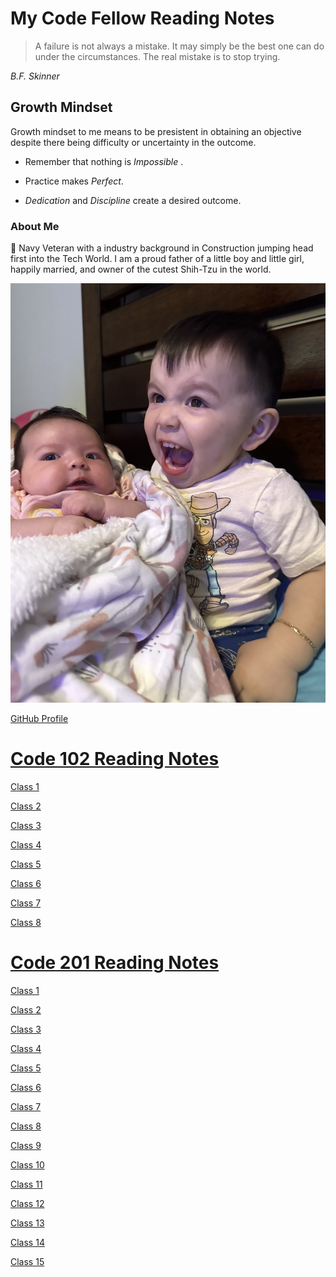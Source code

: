 # My Code Fellow Reading Notes

>A failure is not always a mistake. It may simply be the best one can do under the circumstances. The real mistake is to stop trying.
>
*B.F. Skinner*

## Growth Mindset

Growth mindset to me means to be presistent in obtaining an objective despite there being difficulty or uncertainty in the outcome.

- Remember that nothing is *Impossible* .

- Practice makes *Perfect*.

- *Dedication* and *Discipline* create a desired outcome.

### About Me

👋
Navy Veteran with a industry background in Construction jumping head first into the Tech World.
I am a proud father of a little boy and little girl, happily married, and owner of the cutest Shih-Tzu in the world.

![Picture of Maddy and Peter Diaz](31420442-D05D-42EF-83A7-0E12CDAEC3FA_1_105_c.jpeg)

[GitHub Profile](https://github.com/Diaz850)


  # [Code 102 Reading Notes](/Code-102/)
  
[Class 1](/Code-102/Class-01.md) 

[Class 2](/Code-102/Class-02.md)

[Class 3](/Code-102/Class-02.md)

[Class 4](/Code-102/Class-02.md)

[Class 5](/Code-102/Class-02.md)

[Class 6](/Code-102/Class-02.md)

[Class 7](/Code-102/Class-02.md)

[Class 8](/Code-102/Class-02.md)

# [Code 201 Reading Notes](/Code-201/)

[Class 1](Class-01.md) 

[Class 2](Class-01.md) 

[Class 3](Class-01.md) 

[Class 4](Class-01.md)

[Class 5](Class-01.md)

[Class 6](Class-01.md) 

[Class 7](Class-01.md) 

[Class 8](Class-01.md) 

[Class 9](Class-01.md) 

[Class 10](Class-01.md) 

[Class 11](Class-01.md) 

[Class 12](Class-01.md) 

 [Class 13](Class-01.md) 

 [Class 14](Class-01.md) 

 [Class 15](Class-01.md) 